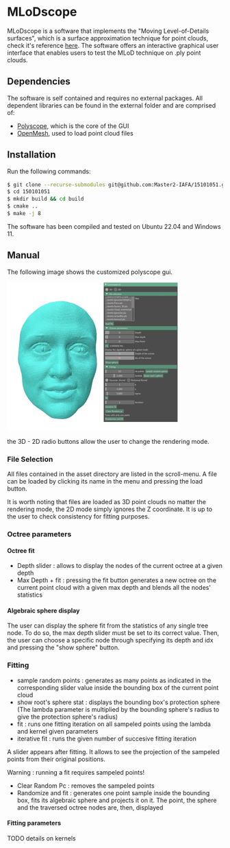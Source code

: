 # MLoDscope
MLoDscope is a software that implements the "Moving Level-of-Details surfaces", which is a surface approximation technique for point clouds, check it's reference [here](https://perso.telecom-paristech.fr/boubek/papers/MLoDSurfaces/). The software offers an interactive graphical user interface that enables users to test the MLoD technique on .ply point clouds. 

## Dependencies
The software is self contained and requires no external packages. All dependent libraries can be found in the external folder and are comprised of:

- [Polyscope](http://polyscope.run/), which is the core of the GUI
- [OpenMesh](https://www.graphics.rwth-aachen.de/software/openmesh/), used to load point cloud files


## Installation
Run the following commands:

```bash
$ git clone --recurse-submodules git@github.com:Master2-IAFA/15101051.git
$ cd 150101051
$ mkdir build && cd build
$ cmake .. 
$ make -j 8
```
The software has been compiled and tested on Ubuntu 22.04 and Windows 11.

## Manual

The following image shows the customized polyscope gui.

![MLoDscope GUI](doc/gui.jpg)

the 3D - 2D radio buttons allow the user to change the rendering mode.

### File Selection
All files contained in the asset directory are listed in the scroll-menu. A file can be loaded
by clicking its name in the menu and pressing the load button. 

It is worth noting that files are loaded as 3D point clouds no matter the rendering mode, 
the 2D mode simply ignores the Z coordinate. It is up to the user to check consistency for fitting purposes.

### Octree parameters
#### Octree fit
- Depth slider : allows to display the nodes of the current octree at a given depth
- Max Depth + fit : pressing the fit button generates a new octree on the current point
cloud with a given max depth and blends all the nodes' statistics
#### Algebraic sphere display
The user can display the sphere fit from the statistics of any single tree node. To do so, the max depth slider must be set to its correct value. Then, the user can choose a specific node through specifying its depth and idx and pressing the "show sphere" button.
### Fitting 
- sample random points : generates as many points as indicated in the corresponding slider value
inside the bounding box of the current point cloud
- show root's sphere stat : displays the bounding box's protection sphere (The lambda parameter is multiplied by the bounding sphere's radius to give the protection sphere's radius)
- fit : runs one fitting iteration on all sampeled points using the lambda and kernel given parameters
- iterative fit : runs the given number of succesive fitting iteration

A slider appears after fitting. It allows to see the projection of the sampeled points from their original positions.

Warning : running a fit requires sampeled points!

- Clear Random Pc : removes the sampeled points
- Randomize and fit : generates one point sample inside the bounding box, fits its algebraic sphere and projects it on it. The point, the sphere and the traversed octree nodes are, then, displayed
#### Fitting parameters
TODO details on kernels
